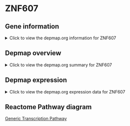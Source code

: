 <h1>ZNF607</h1>

<h2>Gene information</h2>
<details>
  <summary>Click to view the depmap.org information for ZNF607</summary>
  <iframe src="https://depmap.org/portal/gene/ZNF607?tab=about" style="border:none;width:100%;height:800px"></iframe>
</details>

<h2>Depmap overview</h2>
<details>
  <summary>Click to view the depmap.org summary for ZNF607</summary>
  <iframe src="https://depmap.org/portal/gene/ZNF607?tab=overview" style="border:none;width:100%;height:800px"></iframe>
</details>

<h2>Depmap expression</h2>
<details>
  <summary>Click to view the depmap.org expression data for ZNF607</summary>
  <iframe src="https://depmap.org/portal/gene/ZNF607?tab=characterization" style="border:none;width:100%;height:800px"></iframe>
</details>



<h2>Reactome Pathway diagram</h2>
<a href="https://reactome.org/PathwayBrowser/#/R-HSA-212436" target="_BLANK">Generic Transcription Pathway</a>



